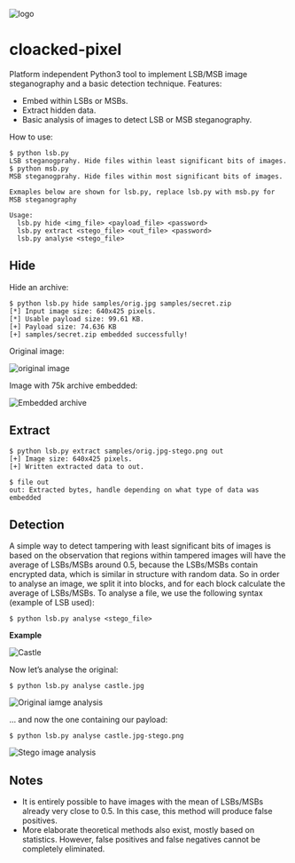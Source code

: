 ![logo](images/logo.png)


cloacked-pixel
==========

Platform independent Python3 tool to implement LSB/MSB image steganography and a basic detection technique. Features:

 - Embed within LSBs or MSBs.
 - Extract hidden data.
 - Basic analysis of images to detect LSB or MSB steganography.

How to use:

    $ python lsb.py 
    LSB steganogprahy. Hide files within least significant bits of images.
    $ python msb.py 
    MSB steganogprahy. Hide files within most significant bits of images.
    
    Exmaples below are shown for lsb.py, replace lsb.py with msb.py for MSB steganography
    
    Usage:
      lsb.py hide <img_file> <payload_file> <password>
      lsb.py extract <stego_file> <out_file> <password>
      lsb.py analyse <stego_file>


Hide
----

Hide an archive:

    $ python lsb.py hide samples/orig.jpg samples/secret.zip
    [*] Input image size: 640x425 pixels.
    [*] Usable payload size: 99.61 KB.
    [+] Payload size: 74.636 KB 
    [+] samples/secret.zip embedded successfully!


 
Original image:

![original image](images/orig.jpg)

Image with 75k archive embedded:

![Embedded archive](images/stego.jpg)
 
Extract
-------

    $ python lsb.py extract samples/orig.jpg-stego.png out
    [+] Image size: 640x425 pixels.
    [+] Written extracted data to out.
    
    $ file out 
    out: Extracted bytes, handle depending on what type of data was embedded

Detection
---------

A simple way to detect tampering with least significant bits of images is based on the observation that regions within tampered images will have the average of LSBs/MSBs around 0.5, because the LSBs/MSBs contain encrypted data, which is similar in structure with random data. So in order to analyse an image, we split it into blocks, and for each block calculate the average of LSBs/MSBs. To analyse a file, we use the following syntax (example of LSB used):

    $ python lsb.py analyse <stego_file>

**Example**

![Castle](images/castle.jpg)

Now let’s analyse the original:

    $ python lsb.py analyse castle.jpg

![Original iamge analysis](images/analysis-orig.png)

… and now the one containing  our payload:

    $ python lsb.py analyse castle.jpg-stego.png

![Stego image analysis](images/analysis-stego.png)


Notes
-----
 
 - It is entirely possible to have images with the mean of LSBs/MSBs already very close to 0.5. In this case, this method will produce false positives.
 - More elaborate theoretical methods also exist, mostly based on statistics. However, false positives and false negatives cannot be completely eliminated.


